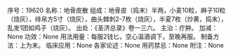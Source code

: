 序号：19620
名称：地骨皮散
组成：地骨皮（捣末）半两，小麦10粒，麻子10粒（烧灰），绯帛方5寸（烧灰），曲头棘刺2-7枚（烧灰），半夏7枚（炒黄，捣末），乱发1团如鸡子（烧灰）。
出处：《圣济总录》卷一三六。
主治：疔肿。
加减：None
功效：None
用法用量：每服2钱匕，空心温酒调下，至晚再服。
制备方法：上为末。
临床应用：None
各家论述：None
用药禁忌：None
附注：None
